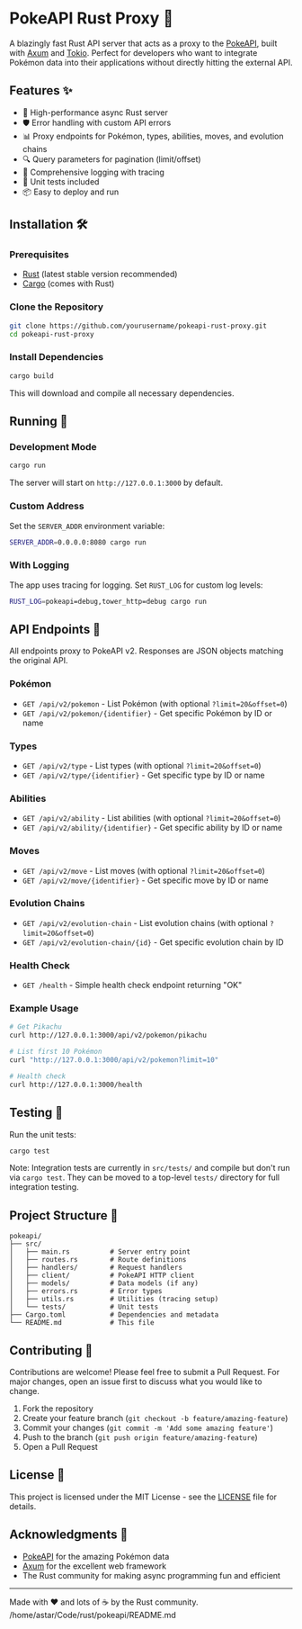 # PokeAPI Rust Proxy 🐾

A blazingly fast Rust API server that acts as a proxy to the [PokeAPI](https://pokeapi.co/), built with [Axum](https://github.com/tokio-rs/axum) and [Tokio](https://tokio.rs/). Perfect for developers who want to integrate Pokémon data into their applications without directly hitting the external API.

## Features ✨

- 🚀 High-performance async Rust server
- 🛡️ Error handling with custom API errors
- 📊 Proxy endpoints for Pokémon, types, abilities, moves, and evolution chains
- 🔍 Query parameters for pagination (limit/offset)
- 🐛 Comprehensive logging with tracing
- 🧪 Unit tests included
- 📦 Easy to deploy and run

## Installation 🛠️

### Prerequisites

- [Rust](https://www.rust-lang.org/tools/install) (latest stable version recommended)
- [Cargo](https://doc.rust-lang.org/cargo/getting-started/installation.html) (comes with Rust)

### Clone the Repository

```bash
git clone https://github.com/yourusername/pokeapi-rust-proxy.git
cd pokeapi-rust-proxy
```

### Install Dependencies

```bash
cargo build
```

This will download and compile all necessary dependencies.

## Running 🚀

### Development Mode

```bash
cargo run
```

The server will start on `http://127.0.0.1:3000` by default.

### Custom Address

Set the `SERVER_ADDR` environment variable:

```bash
SERVER_ADDR=0.0.0.0:8080 cargo run
```

### With Logging

The app uses tracing for logging. Set `RUST_LOG` for custom log levels:

```bash
RUST_LOG=pokeapi=debug,tower_http=debug cargo run
```

## API Endpoints 📡

All endpoints proxy to PokeAPI v2. Responses are JSON objects matching the original API.

### Pokémon

- `GET /api/v2/pokemon` - List Pokémon (with optional `?limit=20&offset=0`)
- `GET /api/v2/pokemon/{identifier}` - Get specific Pokémon by ID or name

### Types

- `GET /api/v2/type` - List types (with optional `?limit=20&offset=0`)
- `GET /api/v2/type/{identifier}` - Get specific type by ID or name

### Abilities

- `GET /api/v2/ability` - List abilities (with optional `?limit=20&offset=0`)
- `GET /api/v2/ability/{identifier}` - Get specific ability by ID or name

### Moves

- `GET /api/v2/move` - List moves (with optional `?limit=20&offset=0`)
- `GET /api/v2/move/{identifier}` - Get specific move by ID or name

### Evolution Chains

- `GET /api/v2/evolution-chain` - List evolution chains (with optional `?limit=20&offset=0`)
- `GET /api/v2/evolution-chain/{id}` - Get specific evolution chain by ID

### Health Check

- `GET /health` - Simple health check endpoint returning "OK"

### Example Usage

```bash
# Get Pikachu
curl http://127.0.0.1:3000/api/v2/pokemon/pikachu

# List first 10 Pokémon
curl "http://127.0.0.1:3000/api/v2/pokemon?limit=10"

# Health check
curl http://127.0.0.1:3000/health
```

## Testing 🧪

Run the unit tests:

```bash
cargo test
```

Note: Integration tests are currently in `src/tests/` and compile but don't run via `cargo test`. They can be moved to a top-level `tests/` directory for full integration testing.

## Project Structure 📁

```
pokeapi/
├── src/
│   ├── main.rs          # Server entry point
│   ├── routes.rs        # Route definitions
│   ├── handlers/        # Request handlers
│   ├── client/          # PokeAPI HTTP client
│   ├── models/          # Data models (if any)
│   ├── errors.rs        # Error types
│   ├── utils.rs         # Utilities (tracing setup)
│   └── tests/           # Unit tests
├── Cargo.toml           # Dependencies and metadata
└── README.md            # This file
```

## Contributing 🤝

Contributions are welcome! Please feel free to submit a Pull Request. For major changes, open an issue first to discuss what you would like to change.

1. Fork the repository
2. Create your feature branch (`git checkout -b feature/amazing-feature`)
3. Commit your changes (`git commit -m 'Add some amazing feature'`)
4. Push to the branch (`git push origin feature/amazing-feature`)
5. Open a Pull Request

## License 📄

This project is licensed under the MIT License - see the [LICENSE](LICENSE) file for details.

## Acknowledgments 🙏

- [PokeAPI](https://pokeapi.co/) for the amazing Pokémon data
- [Axum](https://github.com/tokio-rs/axum) for the excellent web framework
- The Rust community for making async programming fun and efficient

---

Made with ❤️ and lots of ☕ by the Rust community.</content>
<parameter name="filePath">/home/astar/Code/rust/pokeapi/README.md
